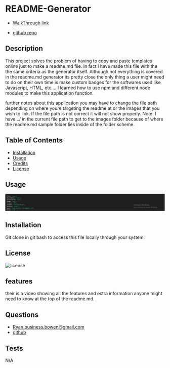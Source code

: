 # README-Generator
- [WalkThrough link](https://youtu.be/qfiW5Khsq-s)

- [github repo](https://github.com/RyanTheScholar/README-Generator)

## Description

This project solves the problem of having to copy and paste templates online just to make a readme.md file. In fact I have made this file with the the same criteria as the generator itself.
Although not everything is covered in the readme.md generator its pretty close the only thing a user might need to do on their own time is make custom badges for the softwares used like Javascript, HTML, etc.... I learned how to use npm and different node modules to make this application function.

further notes about this application you may have to change the file path depending on where youre targeting the readme at or the images that you wish to link. If the file path is not correct it will not show properly. Note: I have ../ in the current file path to get to the images folder because of where the readme.md sample folder lies inside of the folder scheme.

## Table of Contents
  - [Installation](#installation)
  - [Usage](#usage)
  - [Credits](#credits)
  - [License](#license)
## Usage
  ![website](./images/pic.png)
## Installation
Git clone in git bash to access this file locally through your system.
## License
  ![license](https://img.shields.io/badge/License-None-blue)
## features
their is a video showing all the features and extra information anyone might need to know at the top of the readme.md.
## Questions
  - Ryan.business.bowen@gmail.com
  - [github](https://github.com/RyanTheScholar)
## Tests
N/A